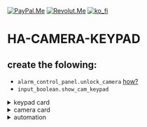 <!-- anashost_support_badges_start -->
[![PayPal.Me][paypal_me_shield]][paypal_me]
[![Revolut.Me][revolut_me_shield]][revolut_me]
[![ko_fi][ko_fi_shield]][ko_fi_me]
<!-- anashost_support_badges_end -->

# HA-CAMERA-KEYPAD
## create the folowing:
- `alarm_control_panel.unlock_camera` [how?](https://www.home-assistant.io/integrations/manual/)
- `input_boolean.show_cam_keypad`

<details>
  <summary>keypad card</summary>

```
type: conditional
conditions:
  - entity: input_boolean.show_cam_keypad
    state: 'on'
card:
  type: alarm-panel
  states:
    - arm_away
  entity: alarm_control_panel.unlock_camera
  name: Unlock Camera

```
</details>

<details>
  <summary>camera card</summary>
 - replace camera.xxx with your camera entity.
  
```
type: conditional
conditions:
  - entity: alarm_control_panel.unlock_camera
    state: disarmed
card:
  camera_view: live
  type: picture-glance
  entities: []
  aspect_ratio: 55%
  camera_image: camera.xxx
  theme: Mushroom Shadow
  hold_action:
    action: none
```
</details>

<details>
  <summary>automation</summary>

```
alias: S- cam view toggle - keypad
description: ""
trigger:
  - platform: state
    entity_id:
      - alarm_control_panel.unlock_camera
    from: arming
    to: armed_away
    id: arm
    for:
      hours: 0
      minutes: 0
      seconds: 0
  - platform: state
    entity_id:
      - alarm_control_panel.unlock_camera
    from:
      - armed_away
      - armed_vacation
      - armed_night
      - armed_custom_bypass
      - armed_home
      - disarming
    to: disarmed
    id: disarm
condition: []
action:
  - choose:
      - conditions:
          - condition: trigger
            id:
              - disarm
        sequence:
          - service: input_boolean.turn_off
            data: {}
            target:
              entity_id: input_boolean.show_cam_keypad
      - conditions:
          - condition: trigger
            id:
              - arm
        sequence:
          - service: input_boolean.turn_on
            data: {}
            target:
              entity_id: input_boolean.show_cam_keypad
mode: single
```

</details>

[latest_release]: https://github.com/Anashost/MY-HA-DASH/releases/latest

[releases_shield]: https://img.shields.io/github/release/Anashost/MY-HA-DASH.svg?style=popout

[releases]: https://github.com/Anashost/MY-HA-DASH/releases

[downloads_total_shield]: https://img.shields.io/github/downloads/Anashost/MY-HA-DASH/total

[community_forum_shield]: https://img.shields.io/static/v1.svg?label=%20&message=Forum&style=popout&color=41bdf5&logo=HomeAssistant&logoColor=white

[community_forum]: https://github.com/Anashost/MY-HA-DASH/issues

[paypal_me_shield]: https://img.shields.io/static/v1.svg?label=%20&message=PayPal&logo=paypal

[paypal_me]: https://www.paypal.me/anashost

[revolut_me_shield]: https://img.shields.io/static/v1.svg?label=%20&message=Revolut&logo=revolut

[revolut_me]: https://revolut.me/anas4e

[ko_fi_shield]: https://img.shields.io/static/v1.svg?label=%20&message=ByMeCoffee&logo=ko-fi

[ko_fi_me]: https://ko-fi.com/anasbox
